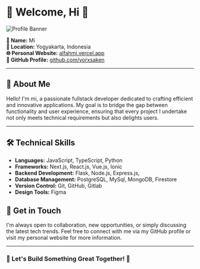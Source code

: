 # 🌟 Welcome, Hi 🌟

![Profile Banner](https://i.giphy.com/media/v1.Y2lkPTc5MGI3NjExNHI3MDM2MXRydmZ5YmlsZWxjeDhlbTB1dTMycTYxMzk1bngyOHFsMyZlcD12MV9pbnRlcm5hbF9naWZfYnlfaWQmY3Q9Zw/rFYJI0RDXASxW/giphy.gif)

**👤 Name:** Mi  
**📍 Location:** Yogyakarta, Indonesia  
**🌐 Personal Website:** [alfahmi.vercel.app](https://alfahmi.vercel.app)  
**🐙 GitHub Profile:** [github.com/vorxsaken](https://github.com/vorxsaken)  

---

## 🎯 About Me

Hello! I'm mi, a passionate fullstack developer dedicated to crafting efficient and innovative applications. My goal is to bridge the gap between functionality and user experience, ensuring that every project I undertake not only meets technical requirements but also delights users.

---

## 🛠️ Technical Skills

- **Languages:** JavaScript, TypeScript, Python
- **Frameworks:** Next.js, React.js, Vue.js, Ionic
- **Backend Development:** Flask, Node.js, Express.js,
- **Database Management:** PostgreSQL, MySql, MongoDB, Firestore
- **Version Control:** Git, GitHub, Gitlab
- **Design Tools:** Figma

## 💬 Get in Touch

I'm always open to collaboration, new opportunities, or simply discussing the latest tech trends. Feel free to connect with me via my GitHub profile or visit my personal website for more information.

---

### 🌟 Let's Build Something Great Together! 🌟
